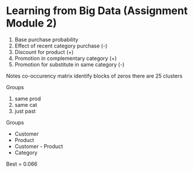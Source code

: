 # Learning from Big Data (Assignment Module 2)

1. Base purchase probability
2. Effect of recent category purchase (-)
3. Discount for product (+)
4. Promotion in complementary category (+)
5. Promotion for substitute in same category (-)

Notes
co-occurency matrix
identify blocks of zeros 
there are 25 clusters

Groups
1. same prod 
2. same cat 
3. just past 

Groups
<ul>
    <li>Customer
    <li>Product
    <li>Customer - Product
    <li>Category
</ul>

Best = 0.066